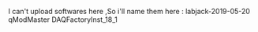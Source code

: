 I can't upload softwares here ,So i'll name them here :
labjack-2019-05-20
qModMaster
DAQFactoryInst_18_1
